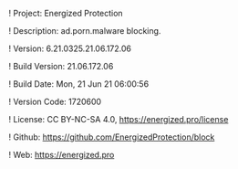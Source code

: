 ! Project: Energized Protection

! Description: ad.porn.malware blocking.

! Version: 6.21.0325.21.06.172.06

! Build Version: 21.06.172.06

! Build Date: Mon, 21 Jun 21 06:00:56

! Version Code: 1720600

! License: CC BY-NC-SA 4.0, https://energized.pro/license

! Github: https://github.com/EnergizedProtection/block

! Web: https://energized.pro
